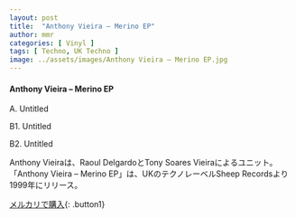 ```yaml
---
layout: post
title:  "Anthony Vieira – Merino EP"
author: mmr
categories: [ Vinyl ]
tags: [ Techno, UK Techno ]
image: ../assets/images/Anthony Vieira – Merino EP.jpg
---
```


#### Anthony Vieira – Merino EP

A. Untitled

B1. Untitled

B2. Untitled

Anthony Vieiraは、Raoul DelgardoとTony Soares Vieiraによるユニット。「Anthony Vieira – Merino EP」は、UKのテクノレーベルSheep Recordsより1999年にリリース。

[メルカリで購入](https://jp.mercari.com/item/m54645012438){: .button1}

